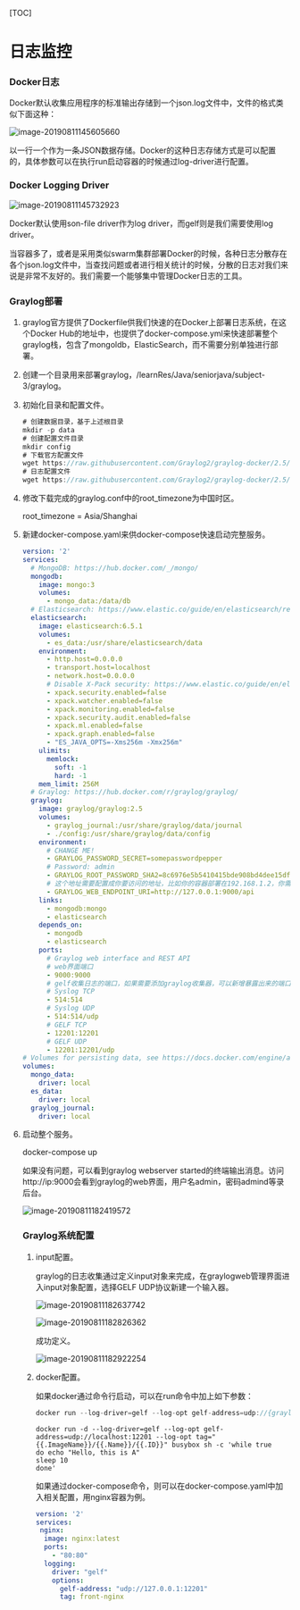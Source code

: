 [TOC]

# 日志监控

### Docker日志

Docker默认收集应用程序的标准输出存储到一个json.log文件中，文件的格式类似下面这种：

![image-20190811145605660](assets/image-20190811145605660.png)

以一行一个作为一条JSON数据存储。Docker的这种日志存储方式是可以配置的，具体参数可以在执行run启动容器的时候通过log-driver进行配置。

### Docker Logging Driver

![image-20190811145732923](assets/image-20190811145732923.png)

Docker默认使用son-file driver作为log driver，而gelf则是我们需要使用log driver。

当容器多了，或者是采用类似swarm集群部署Docker的时候，各种日志分散存在各个json.log文件中，当查找问题或者进行相关统计的时候，分散的日志对我们来说是非常不友好的。我们需要一个能够集中管理Docker日志的工具。

### Graylog部署

1. graylog官方提供了Dockerfile供我们快速的在Docker上部署日志系统，在这个Docker Hub的地址中，也提供了docker-compose.yml来快速部署整个graylog栈，包含了mongoldb，ElasticSearch，而不需要分别单独进行部署。

2. 创建一个目录用来部署graylog，/learnRes/Java/seniorjava/subject-3/graylog。

3. 初始化目录和配置文件。

   ```java
   # 创建数据目录，基于上述根目录
   mkdir -p data
   # 创建配置文件目录
   mkdir config
   # 下载官方配置文件
   wget https://raw.githubusercontent.com/Graylog2/graylog-docker/2.5/config/graylog.conf
   # 日志配置文件
   wget https://raw.githubusercontent.com/Graylog2/graylog-docker/2.5/config/log4j2.xml
   ```

4. 修改下载完成的graylog.conf中的root_timezone为中国时区。

   root_timezone = Asia/Shanghai

5. 新建docker-compose.yaml来供docker-compose快速启动完整服务。

   ```yaml
   version: '2'
   services:
     # MongoDB: https://hub.docker.com/_/mongo/
     mongodb:
       image: mongo:3
       volumes:
         - mongo_data:/data/db
     # Elasticsearch: https://www.elastic.co/guide/en/elasticsearch/reference/6.x/docker.html
     elasticsearch:
       image: elasticsearch:6.5.1
       volumes:
         - es_data:/usr/share/elasticsearch/data
       environment:
         - http.host=0.0.0.0
         - transport.host=localhost
         - network.host=0.0.0.0
         # Disable X-Pack security: https://www.elastic.co/guide/en/elasticsearch/reference/6.x/security-settings.html#general-security-settings
         - xpack.security.enabled=false
         - xpack.watcher.enabled=false
         - xpack.monitoring.enabled=false
         - xpack.security.audit.enabled=false
         - xpack.ml.enabled=false
         - xpack.graph.enabled=false
         - "ES_JAVA_OPTS=-Xms256m -Xmx256m"
       ulimits:
         memlock:
           soft: -1
           hard: -1
       mem_limit: 256M
     # Graylog: https://hub.docker.com/r/graylog/graylog/
     graylog:
       image: graylog/graylog:2.5
       volumes:
         - graylog_journal:/usr/share/graylog/data/journal
         - ./config:/usr/share/graylog/data/config
       environment:
         # CHANGE ME!
         - GRAYLOG_PASSWORD_SECRET=somepasswordpepper
         # Password: admin
         - GRAYLOG_ROOT_PASSWORD_SHA2=8c6976e5b5410415bde908bd4dee15dfb167a9c873fc4bb8a81f6f2ab448a918
         # 这个地址需要配置成你要访问的地址，比如你的容器部署在192.168.1.2，你需要配置成http://192.168.1.2:9000/api，否则访问会报错
         - GRAYLOG_WEB_ENDPOINT_URI=http://127.0.0.1:9000/api
       links:
         - mongodb:mongo
         - elasticsearch
       depends_on:
         - mongodb
         - elasticsearch
       ports:
         # Graylog web interface and REST API
         # web界面端口
         - 9000:9000
         # gelf收集日志的端口，如果需要添加graylog收集器，可以新增暴露出来的端口
         # Syslog TCP
         - 514:514
         # Syslog UDP
         - 514:514/udp
         # GELF TCP
         - 12201:12201
         # GELF UDP
         - 12201:12201/udp
   # Volumes for persisting data, see https://docs.docker.com/engine/admin/volumes/volumes/
   volumes:
     mongo_data:
       driver: local
     es_data:
       driver: local
     graylog_journal:
       driver: local
   ```

   

6. 启动整个服务。

   docker-compose up

   如果没有问题，可以看到graylog webserver started的终端输出消息。访问http://ip:9000会看到graylog的web界面，用户名admin，密码admind等录后台。

   ![image-20190811182419572](assets/image-20190811182419572.png)

   ### Graylog系统配置

   1. input配置。

      graylog的日志收集通过定义input对象来完成，在graylogweb管理界面进入input对象配置，选择GELF UDP协议新建一个输入器。

      ![image-20190811182637742](assets/image-20190811182637742.png)

      ![image-20190811182826362](assets/image-20190811182826362.png)

      成功定义。

      ![image-20190811182922254](assets/image-20190811182922254.png)

   2. docker配置。

      如果docker通过命令行启动，可以在run命令中加上如下参数：

      ```java
      docker run --log-driver=gelf --log-opt gelf-address=udp://{graylog服务器地址}:12201 --log-opt tag=<当前容器服务标签，用来供graylog查询的时候进行分类><IMAGE><运行命令>
      
      ```

      ```shell
      docker run -d --log-driver=gelf --log-opt gelf-address=udp://localhost:12201 --log-opt tag="{{.ImageName}}/{{.Name}}/{{.ID}}" busybox sh -c 'while true
      do echo "Hello, this is A"
      sleep 10
      done'
      ```

      如果通过docker-compose命令，则可以在docker-compose.yaml中加入相关配置，用nginx容器为例。

      ```yaml
      version: '2'
      services:
       nginx:
        image: nginx:latest
        ports:
          - "80:80"
        logging:
          driver: "gelf"
          options:
            gelf-address: "udp://127.0.0.1:12201"
            tag: front-nginx
      ```

      